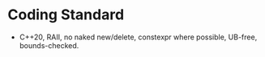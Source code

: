 # Coding Standard
- C++20, RAII, no naked new/delete, constexpr where possible, UB-free, bounds-checked.

